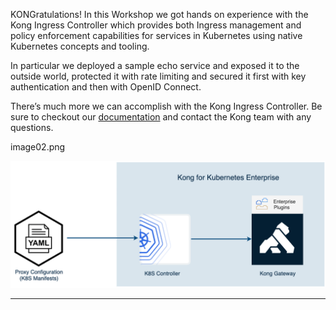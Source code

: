 KONGratulations!
In this Workshop we got hands on experience with the Kong Ingress Controller which provides both Ingress management and policy enforcement capabilities for services in Kubernetes using native Kubernetes concepts and tooling.

In particular we deployed a sample echo service and exposed it to the outside world, protected it with rate limiting and secured it first with key authentication and then with OpenID Connect.

There’s much more we can accomplish with the Kong Ingress Controller.  Be sure to checkout our [documentation](https://docs.konghq.com/enterprise/2.1.x/kong-for-kubernetes/) and contact the Kong team with any questions.

image02.png

![Ingress Controller](./assets/image02.png)

---
